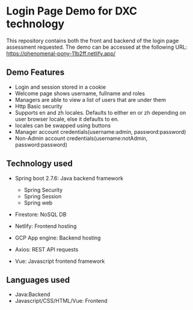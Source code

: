 # Login Page Demo for DXC technology

This repository contains both the front and backend of the login page assessment requested.
The demo can be accessed at the following URL: https://phenomenal-pony-11b2ff.netlify.app/

## Demo Features
- Login and session stored in a cookie
- Welcome page shows username, fullname and roles
- Managers are able to view a list of users that are under them
- Http Basic security
- Supports en and zh locales. Defaults to either en or zh depending on user browser locale, else it defaults to en.
- locales can be swapped using buttons
- Manager account credentials(username:admin, password:password)
- Non-Admin account credentials(username:notAdmin, password:password)

## Technology used
- Spring boot 2.7.6: Java backend framework
    - Spring Security
    - Spring Session
    - Spring web

- Firestore: NoSQL DB
- Netlify: Frontend hosting
- GCP App engine: Backend hosting
- Axios: REST API requests
- Vue: Javascript frontend framework

## Languages used
- Java:Backend
- Javascript/CSS/HTML/Vue: Frontend